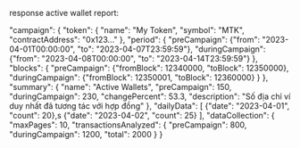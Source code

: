 response active wallet report:

"campaign": {
"token": {
"name": "My Token",
"symbol": "MTK",
"contractAddress": "0x123..."
},
"period": {
"preCampaign": {"from": "2023-04-01T00:00:00", "to": "2023-04-07T23:59:59"},
"duringCampaign": {"from": "2023-04-08T00:00:00", "to": "2023-04-14T23:59:59"}
},
"blocks": {
"preCampaign": {"fromBlock": 12340000, "toBlock": 12350000},
"duringCampaign": {"fromBlock": 12350001, "toBlock": 12360000}
}
},
"summary": {
"name": "Active Wallets",
"preCampaign": 150,
"duringCampaign": 230,
"changePercent": 53.3,
"description": "Số địa chỉ ví duy nhất đã tương tác với hợp đồng"
},
"dailyData": [
{"date": "2023-04-01", "count": 20},s
{"date": "2023-04-02", "count": 25}
],
"dataCollection": {
"maxPages": 10,
"transactionsAnalyzed": {
"preCampaign": 800,
"duringCampaign": 1200,
"total": 2000
}
}
